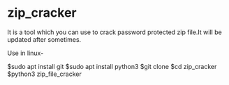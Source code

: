 # zip_cracker
It is a tool which you can use to crack password protected zip file.It will be updated after sometimes.

Use in linux-

$sudo apt install git
$sudo apt install python3
$git clone 
$cd zip_cracker
$python3 zip_file_cracker

